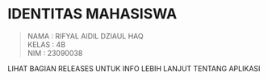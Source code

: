 # IDENTITAS MAHASISWA
> NAMA     : RIFYAL AIDIL DZIAUL HAQ <br>
> KELAS    : 4B<br>
> NIM      : 23090038

LIHAT BAGIAN RELEASES UNTUK INFO LEBIH LANJUT TENTANG APLIKASI
